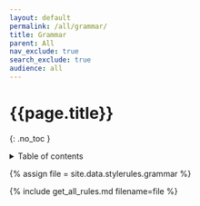 ```yaml
---
layout: default
permalink: /all/grammar/
title: Grammar
parent: All
nav_exclude: true
search_exclude: true
audience: all
---
```

# {{page.title}} 
{: .no_toc }
<details markdown="block">
  <summary>
    Table of contents
  </summary>
  {: .text-delta }
- TOC
{:toc}
</details>

{% assign file = site.data.stylerules.grammar %}

{% include get_all_rules.md filename=file %}